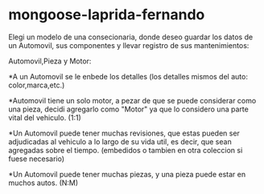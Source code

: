 # mongoose-laprida-fernando
Elegi un modelo de una consecionaria, donde deseo guardar los datos de un Automovil, sus componentes y llevar registro de sus mantenimientos:

Automovil,Pieza y Motor:

*A un Automovil se le enbede los detalles (los detalles mismos del auto: color,marca,etc.)

*Automovil tiene un solo motor, a pezar de que se puede considerar como una pieza, decidi agregarlo como "Motor" ya que lo considero una parte vital del vehiculo. (1:1)

*Un Automovil puede tener muchas revisiones, que estas pueden ser adjudicadas al vehiculo a lo largo de su vida util, es decir, que sean agregadas sobre el tiempo. (embedidos o tambien en otra coleccion si fuese necesario)

*Un Automovil puede tener muchas piezas, y una pieza puede estar en muchos autos. (N:M)
